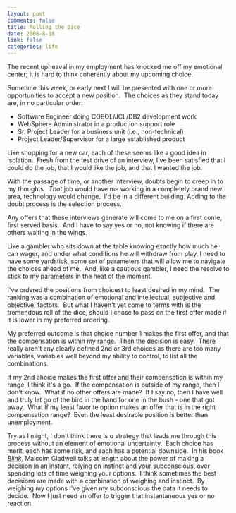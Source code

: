 ```yaml
--- 
layout: post
comments: false
title: Rolling the Dice
date: 2008-8-18
link: false
categories: life
---
```

The recent upheaval in my employment has knocked me off my emotional center; it is hard to think coherently about my upcoming choice.

Sometime this week, or early next I will be presented with one or more opportunities to accept a new position.  The choices as they stand today are, in no particular order:

* Software Engineer doing COBOL/JCL/DB2 development work
* WebSphere Administrator in a production support role
* Sr. Project Leader for a business unit (i.e., non-technical)
* Project Leader/Supervisor for a large established product

Like shopping for a new car, each of these seems like a good idea in isolation.  Fresh from the test drive of an interview, I've been satisfied that I could do the job, that I would like the job, and that I wanted the job.

With the passage of time, or another interview, doubts begin to creep in to my thoughts.  <em>That</em> job would have me working in a completely brand new area, technology would change.  I'd be in a different building. Adding to the doubt process is the selection process.

Any offers that these interviews generate will come to me on a first come, first served basis.  And I have to say yes or no, not knowing if there are others waiting in the wings.

Like a gambler who sits down at the table knowing exactly how much he can wager, and under what conditions he will withdraw from play, I need to have some yardstick, some set of parameters that will allow me to navigate the choices ahead of me.  And, like a cautious gambler, I need the resolve to stick to my parameters in the heat of the moment.

I've ordered the positions from choicest to least desired in my mind.  The ranking was a combination of emotional and intellectual, subjective and objective, factors.  But what I haven't yet come to terms with is the tremendous roll of the dice, should I chose to pass on the first offer made if it is lower in my preferred ordering.

My preferred outcome is that choice number 1 makes the first offer, and that the compensation is within my range.  Then the decision is easy.  There really aren't any clearly defined 2nd or 3rd choices as there are too many variables, variables well beyond my ability to control, to list all the combinations.

If my 2nd choice makes the first offer and their compensation is within my range, I think it's a go.  If the compensation is outside of my range, then I don't know.  What if no other offers are made?  If I say no, then I have well and truly let go of the bird in the hand for one in the bush - one that got away.  What if my least favorite option makes an offer that is in the right compensation range?  Even the least desirable position is better than unemployment.

Try as I might, I don't think there is <em>a</em> strategy that leads me through this process without an element of emotional uncertainty.  Each choice has merit, each has some risk, and each has a potential downside.  In his book <a title="Blink: The Power of Thinking Without Thinking" href="http://www.amazon.com/Blink-Power-Thinking-Without/dp/0316010669/ref=pd_bbs_sr_1?ie=UTF8&amp;s=books&amp;qid=1219098590&amp;sr=8-1"><em>Blink</em></a>, Malcolm Gladwell talks at length about the power of making a decision in an instant, relying on instinct and your subconscious, over spending lots of time weighing your options.  I think sometimes the best decisions are made with a combination of weighing and instinct.  By weighing my options I've given my subconscious the data it needs to decide.  Now I just need an offer to trigger that instantaneous yes or no reaction.

